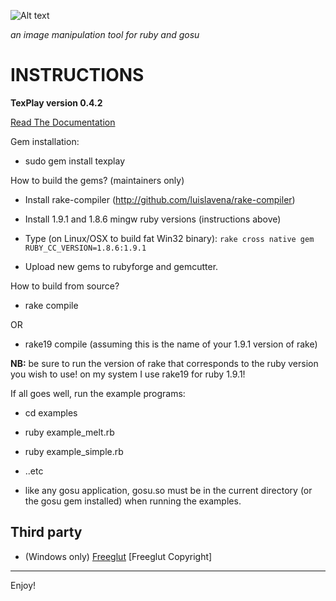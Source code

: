 ![Alt text](https://dl.getdropbox.com/u/239375/texplay.png)

*an image manipulation tool for ruby and gosu*

INSTRUCTIONS 
============

**TexPlay version 0.4.2**

[Read The Documentation](http://banisterfiend.wordpress.com/2008/08/23/texplay-an-image-manipulation-tool-for-ruby-and-gosu/)

Gem installation:

+ sudo gem install texplay

How to build the gems? (maintainers only)

+ Install rake-compiler (http://github.com/luislavena/rake-compiler)
+ Install 1.9.1 and 1.8.6 mingw ruby versions (instructions above)
+ Type (on Linux/OSX to build fat Win32 binary): `rake cross native gem RUBY_CC_VERSION=1.8.6:1.9.1`

+ Upload new gems to rubyforge and gemcutter.

How to build from source?    
+ rake compile

OR

+ rake19 compile (assuming this is the name of your 1.9.1 version of rake)

**NB:** be sure to run the version of rake that corresponds to the ruby version you wish to use! on my system I use rake19 for ruby 1.9.1!

If all goes well, run the example programs:

+ cd examples
+ ruby example_melt.rb
+ ruby example_simple.rb
+ ..etc

+ like any gosu application, gosu.so must be in the current directory (or the gosu gem installed) when running the examples.

Third party
-----------

+ (Windows only) [Freeglut](http://freeglut.sourceforge.net/) [Freeglut Copyright]

---
Enjoy!
